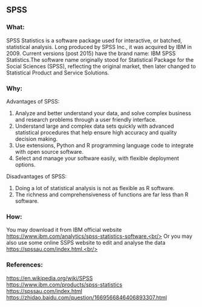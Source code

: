 ## SPSS

### What:
SPSS Statistics is a software package used for interactive, or batched, statistical analysis. Long produced by SPSS Inc., it was acquired by IBM in 2009. Current versions (post 2015) have the brand name: IBM SPSS Statistics.The software name originally stood for Statistical Package for the Social Sciences (SPSS), reflecting the original market, then later changed to Statistical Product and Service Solutions.

### Why:
Advantages of SPSS:<br/>
1. Analyze and better understand your data, and solve complex business and research problems through a user friendly interface.
2. Understand large and complex data sets quickly with advanced statistical procedures that help ensure high accuracy and quality decision making.
3. Use extensions, Python and R programming language code to integrate with open source software.
4. Select and manage your software easily, with flexible deployment options.

Disadvantages of SPSS:<br/>
1. Doing a lot of statistical analysis is not as flexible as R software.
2. The richness and comprehensiveness of functions are far less than R software.

### How:
You may download it from IBM official website https://www.ibm.com/analytics/spss-statistics-software.<br/>
Or you may also use some online SSPS website to edit and analyse the data https://spssau.com/index.html.<br/>

### References:<br/>
https://en.wikipedia.org/wiki/SPSS<br/>
https://www.ibm.com/products/spss-statistics<br/>
https://spssau.com/index.html<br/>
https://zhidao.baidu.com/question/1669566846406893307.html<br/>
